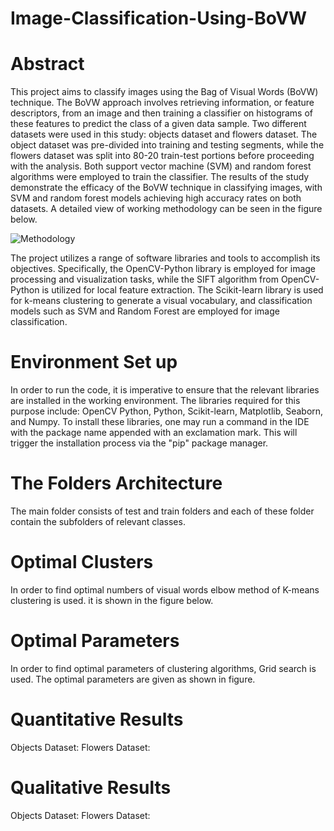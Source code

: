 # Image-Classification-Using-BoVW
# Abstract
This project aims to classify images using the Bag of Visual Words (BoVW) technique. The BoVW approach involves retrieving information, or feature descriptors, from an image and then training a classifier on histograms of these features to predict the class of a given data sample. Two different datasets were used in this study: objects dataset and flowers dataset. The object dataset was pre-divided into training and testing segments, while the flowers dataset was split into 80-20 train-test portions before proceeding with the analysis. Both support vector machine (SVM) and random forest algorithms were employed to train the classifier. The results of the study demonstrate the efficacy of the BoVW technique in classifying images, with SVM and random forest models achieving high accuracy rates on both datasets.
A detailed view of working methodology can be seen in the figure below.



![Methodology](https://user-images.githubusercontent.com/127693395/224572829-81a890bd-4df7-4403-b665-8a6c212b6369.png)




The project utilizes a range of software libraries and tools to accomplish its objectives. Specifically, the OpenCV-Python library is employed for image processing and visualization tasks, while the SIFT algorithm from OpenCV-Python is utilized for local feature extraction. The Scikit-learn library is used for k-means clustering to generate a visual vocabulary, and classification models such as SVM and Random Forest are employed for image classification.


# Environment Set up
In order to run the code, it is imperative to ensure that the relevant libraries are installed in the working environment. The libraries required for this purpose include:
OpenCV Python, Python, Scikit-learn, Matplotlib, Seaborn, and Numpy.
To install these libraries, one may run a command in the IDE with the package name appended with an exclamation mark. This will trigger the installation process via the "pip" package manager.
# The Folders Architecture
The main folder consists of test and train folders and each of these folder contain the subfolders of relevant classes.
# Optimal Clusters 
In order to find optimal numbers of visual words elbow method of K-means clustering is used. it is shown in the figure below.
# Optimal Parameters
In order to find optimal parameters of clustering algorithms, Grid search is used. The optimal parameters are given as shown in figure.
# Quantitative Results
Objects Dataset:
Flowers Dataset:
# Qualitative Results
Objects Dataset:
Flowers Dataset:
